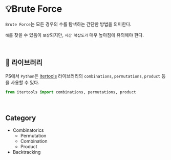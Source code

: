 # 💡Brute Force
```Brute Force```는 모든 경우의 수를 탐색하는 간단한 방법을 의미한다.

```해```를 찾을 수 있음이 ```보장```되지만, ```시간 복잡도가``` 매우 높아짐에 유의해야 한다.

<br>

## 🧰 라이브러리

PS에서 ```Python```은 [itertools](https://docs.python.org/ko/3.8/library/itertools.html)
라이브러리의 ```combinations```, ```permutations```, ```product``` 등을 사용할 수 있다.

```python
from itertools import combinations, permutations, product
```

<br>

## Category

+ Combinatorics
  + Permutation
  + Combination
  + Product
+ Backtracking
